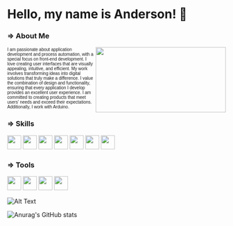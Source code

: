 # Hello, my name is Anderson! 👋

### ⇒ About Me
<div style="font-family: 'Orbitron', sans-serif; font-size: 10px;">

<img align="right" width="300" height="150" src="https://user-images.githubusercontent.com/74038190/213910845-af37a709-8995-40d6-be59-724526e3c3d7.gif" />

I am passionate about application development and process automation, with a special focus on front-end development. I love creating user interfaces that are visually appealing, intuitive, and efficient. My work involves transforming ideas into digital solutions that truly make a difference. I value the combination of design and functionality, ensuring that every application I develop provides an excellent user experience. I am committed to creating products that meet users' needs and exceed their expectations. Additionally, I work with Arduino.

</div>

### ⇒ Skills
<img src="https://cdn-icons-png.flaticon.com/128/174/174854.png" width="32" height="32" /> <img src="https://cdn-icons-png.flaticon.com/128/732/732190.png" width="32" height="32" /> <img src="https://cdn-icons-png.flaticon.com/128/1199/1199124.png" width="32" height="32" /> <img src="https://cdn-icons-png.flaticon.com/128/919/919852.png" width="32" height="32" /> <img src="https://media.dev.to/cdn-cgi/image/width=1080,height=1080,fit=cover,gravity=auto,format=auto/https%3A%2F%2Fdev-to-uploads.s3.amazonaws.com%2Fuploads%2Farticles%2Fiwcjrl1a5uysgjy9vei1.png" width="32" height="32" /> <img src="https://cdn-icons-png.flaticon.com/128/14091/14091331.png" width="32" height="32" /> <img src="https://cdn.worldvectorlogo.com/logos/flutter-logo.svg" width="32" height="32" />

### ⇒ Tools
<img src="https://cdn.icon-icons.com/icons2/2107/PNG/512/file_type_vscode_icon_130084.png" width="32" height="32" /> <img src="https://cdn-icons-png.flaticon.com/128/919/919853.png" width="32" height="32" /> <img src="https://cdn-icons-png.flaticon.com/128/226/226772.png" width="32" height="32" /> <img src="https://cdn-icons-png.flaticon.com/128/220/220215.png" width="32" height="32" />


![Alt Text](https://user-images.githubusercontent.com/74038190/212284100-561aa473-3905-4a80-b561-0d28506553ee.gif)

![Anurag's GitHub stats](https://github-readme-stats.vercel.app/api?username=anuraghazra&show_icons=true&theme=transparent)

